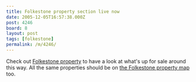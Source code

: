 ```yaml
---
title: Folkestone property section live now
date: 2005-12-05T16:57:38.000Z
post: 4246
board: 8
layout: post
tags: [folkestone]
permalink: /m/4246/
---
```

Check out <a href="http://www.folkestonegerald.com/property/">Folkestone property</a> to have a look at what's up for sale around this way. All the same properties should be on <a href="http://www.folkestonegerald.com/map/property.html">the Folkestone property map</a> too.
